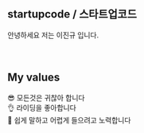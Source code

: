 ## startupcode / 스타트업코드
안녕하세요 저는 이진규 입니다.
<br />
<br />
<br />
## My values
😎 모든것은 귀찮아 합니다<br />
👌 라이딩을 좋아합니다<br />
🦻 쉽게 말하고 어렵게 들으려고 노력합니다<br />
<br />
<br />
<br />
